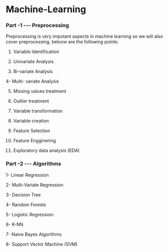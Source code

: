  <h1>Machine-Learning</h1>
 
<h3> Part -1 --- Preprocessing </h3>
 
 Preprocessing is very impotant aspects in machine learning so we will also cover preprocessing, beloow are the following points:
 
1.	Variable Identification

2.	Univariate Analysis

3.	Bi-variate Analysis

4- Multi- variate Analysis

5.	Missing values treatment

6.	Outlier treatment

7.	Variable transformation

8.	Variable creation

9. Feature Selection

10. Feature Engginering

11. Exploratory data analysis (EDA)


 
 <h3> Part -2 --- Algorithms </h3>
 
 
 1- Linear Regression
 
 2- Multi-Variate Regression
 
 3- Decision Tree
 
 4- Random Forests
 
 5- Logistic Regression:
 
 6- K-NN 
 
 7- Naive Bayes Algorithms
 
 8- Support Vector Machine (SVM)
